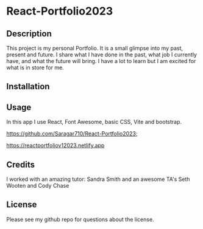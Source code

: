 # React-Portfolio2023

## Description
This project is my personal Portfolio. It is a small glimpse into my past, present and future. I share what I have done in the past, what job I currently have, and what the future will bring. I have a lot to learn but I am excited for what is in store for me.

## Installation


## Usage
In this app I use React, Font Awesome, basic CSS, Vite and bootstrap.

https://github.com/Saragar710/React-Portfolio2023;

https://reactportfoliov12023.netlify.app

## Credits
I worked with an amazing tutor: Sandra Smith and an awesome TA's Seth Wooten and Cody Chase

## License
Please see my github repo for questions about the license.